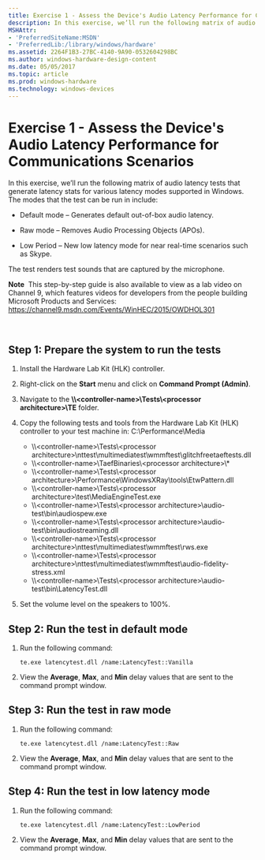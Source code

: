 ```yaml
---
title: Exercise 1 - Assess the Device's Audio Latency Performance for Communications Scenarios
description: In this exercise, we’ll run the following matrix of audio latency tests that generate latency stats for various latency modes supported in Windows.
MSHAttr:
- 'PreferredSiteName:MSDN'
- 'PreferredLib:/library/windows/hardware'
ms.assetid: 2264F1B3-27BC-4140-9A90-0532604298BC
ms.author: windows-hardware-design-content
ms.date: 05/05/2017
ms.topic: article
ms.prod: windows-hardware
ms.technology: windows-devices
---
```


# Exercise 1 - Assess the Device's Audio Latency Performance for Communications Scenarios


In this exercise, we’ll run the following matrix of audio latency tests that generate latency stats for various latency modes supported in Windows. The modes that the test can be run in include:

-   Default mode – Generates default out-of-box audio latency.

-   Raw mode – Removes Audio Processing Objects (APOs).

-   Low Period – New low latency mode for near real-time scenarios such as Skype.

The test renders test sounds that are captured by the microphone.

**Note**  This step-by-step guide is also available to view as a lab video on Channel 9, which features videos for developers from the people building Microsoft Products and Services: <https://channel9.msdn.com/Events/WinHEC/2015/OWDHOL301>

 

## Step 1: Prepare the system to run the tests


1.  Install the Hardware Lab Kit (HLK) controller.

2.  Right-click on the **Start** menu and click on **Command Prompt (Admin)**.

3.  Navigate to the **\\\\&lt;controller-name&gt;\\Tests\\&lt;processor architecture&gt;\\TE** folder.

4.  Copy the following tests and tools from the Hardware Lab Kit (HLK) controller to your test machine in: C:\\Performance\\Media
    -   \\\\&lt;controller-name&gt;\\Tests\\&lt;processor architecture&gt;\\nttest\\multimediatest\\wmmftest\\glitchfreetaeftests.dll
    -   \\\\&lt;controller-name&gt;\\TaefBinaries\\&lt;processor architecture&gt;\\\*
    -   \\\\&lt;controller-name&gt;\\Tests\\&lt;processor architecture&gt;\\Performance\\WindowsXRay\\tools\\EtwPattern.dll
    -   \\\\&lt;controller-name&gt;\\Tests\\&lt;processor architecture&gt;\\test\\MediaEngineTest.exe
    -   \\\\&lt;controller-name&gt;\\Tests\\&lt;processor architecture&gt;\\audio-test\\bin\\audiospew.exe
    -   \\\\&lt;controller-name&gt;\\Tests\\&lt;processor architecture&gt;\\audio-test\\bin\\audiostreaming.dll
    -   \\\\&lt;controller-name&gt;\\Tests\\&lt;processor architecture&gt;\\nttest\\multimediatest\\wmmftest\\rws.exe
    -   \\\\&lt;controller-name&gt;\\Tests\\&lt;processor architecture&gt;\\nttest\\multimediatest\\wmmftest\\audio-fidelity-stress.xml
    -   \\\\&lt;controller-name&gt;\\Tests\\&lt;processor architecture&gt;\\audio-test\\bin\\LatencyTest.dll

5.  Set the volume level on the speakers to 100%.

## Step 2: Run the test in default mode


1.  Run the following command:

    ``` syntax
    te.exe latencytest.dll /name:LatencyTest::Vanilla
    ```

2.  View the **Average**, **Max**, and **Min** delay values that are sent to the command prompt window.

## Step 3: Run the test in raw mode


1.  Run the following command:

    ``` syntax
    te.exe latencytest.dll /name:LatencyTest::Raw
    ```

2.  View the **Average**, **Max**, and **Min** delay values that are sent to the command prompt window.

## Step 4: Run the test in low latency mode


1.  Run the following command:

    ``` syntax
    te.exe latencytest.dll /name:LatencyTest::LowPeriod
    ```

2.  View the **Average**, **Max**, and **Min** delay values that are sent to the command prompt window.

 

 






